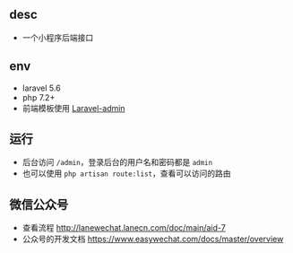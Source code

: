 ## desc
* 一个小程序后端接口

## env
* laravel 5.6
* php 7.2+
* 前端模板使用 [Laravel-admin](http://laravel-admin.org/docs)


## 运行
* 后台访问 `/admin`，登录后台的用户名和密码都是 `admin`
* 也可以使用 `php artisan route:list`，查看可以访问的路由

## 微信公众号
* 查看流程 http://lanewechat.lanecn.com/doc/main/aid-7
* 公众号的开发文档 https://www.easywechat.com/docs/master/overview



